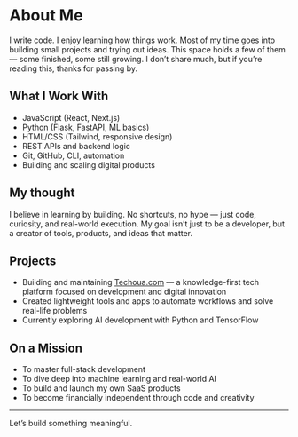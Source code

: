 # About Me

I write code. I enjoy learning how things work.
Most of my time goes into building small projects and trying out ideas. This space holds a few of them — some finished, some still growing.
I don’t share much, but if you’re reading this, thanks for passing by.

## What I Work With

- JavaScript (React, Next.js)
- Python (Flask, FastAPI, ML basics)
- HTML/CSS (Tailwind, responsive design)
- REST APIs and backend logic
- Git, GitHub, CLI, automation
- Building and scaling digital products

## My thought

I believe in learning by building. No shortcuts, no hype — just code, curiosity, and real-world execution. My goal isn’t just to be a developer, but a creator of tools, products, and ideas that matter.

## Projects

- Building and maintaining [Techoua.com](https://techoua.com) — a knowledge-first tech platform focused on development and digital innovation
- Created lightweight tools and apps to automate workflows and solve real-life problems
- Currently exploring AI development with Python and TensorFlow

## On a Mission

- To master full-stack development
- To dive deep into machine learning and real-world AI
- To build and launch my own SaaS products
- To become financially independent through code and creativity

---

Let’s build something meaningful.
